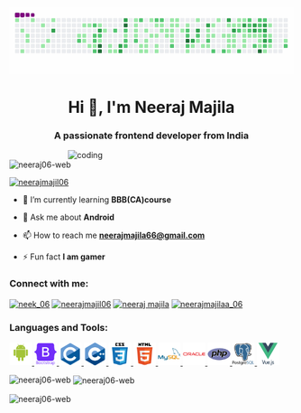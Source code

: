 [![MasterHead](https://raw.githubusercontent.com/Platane/snk/output/github-contribution-grid-snake.gif)](https://Neeraj06-web.io)
<h1 align="center">Hi 👋, I'm Neeraj Majila</h1>
<h3 align="center">A passionate frontend developer from India</h3>

<img align ="right" alt="coding" width="400" src="https://www.bing.com/th/id/OGC.9d643f53934a11f35e1824df87fdbe33?pid=1.7&rurl=https%3a%2f%2fcamo.githubusercontent.com%2f4d9f5ecceb711eec6e2018f38a5677dc657c9738d4a65ba3b928c41c0a45b439%2f68747470733a2f2f6d69726f2e6d656469756d2e636f6d2f6d61782f313336302f302a37513379765349765f7430696f4a2d5a2e676966&ehk=4Odh0aFPiv5uIBCC8JuoU2Fag01LNjSzo1fgH3YItq0%3d">


<p align="left"> <img src="https://komarev.com/ghpvc/?username=neeraj06-web&label=Profile%20views&color=0e75b6&style=flat" alt="neeraj06-web" /> </p>

<p align="left"> <a href="https://twitter.com/neerajmajil06" target="blank"><img src="https://img.shields.io/twitter/follow/neerajmajil06?logo=twitter&style=for-the-badge" alt="neerajmajil06" /></a> </p>

- 🌱 I’m currently learning **BBB(CA)course**

- 💬 Ask me about **Android**

- 📫 How to reach me **neerajmajila66@gmail.com**

- ⚡ Fun fact **I am gamer**

<h3 align="left">Connect with me:</h3>
<p align="left">
<a href="https://codepen.io/neek_06" target="blank"><img align="center" src="https://raw.githubusercontent.com/rahuldkjain/github-profile-readme-generator/master/src/images/icons/Social/codepen.svg" alt="neek_06" height="30" width="40" /></a>
<a href="https://twitter.com/neerajmajil06" target="blank"><img align="center" src="https://raw.githubusercontent.com/rahuldkjain/github-profile-readme-generator/master/src/images/icons/Social/twitter.svg" alt="neerajmajil06" height="30" width="40" /></a>
<a href="https://linkedin.com/in/neeraj majila" target="blank"><img align="center" src="https://raw.githubusercontent.com/rahuldkjain/github-profile-readme-generator/master/src/images/icons/Social/linked-in-alt.svg" alt="neeraj majila" height="30" width="40" /></a>
<a href="https://instagram.com/neerajmajilaa_06" target="blank"><img align="center" src="https://raw.githubusercontent.com/rahuldkjain/github-profile-readme-generator/master/src/images/icons/Social/instagram.svg" alt="neerajmajilaa_06" height="30" width="40" /></a>
</p>

<h3 align="left">Languages and Tools:</h3>
<p align="left"> <a href="https://developer.android.com" target="_blank" rel="noreferrer"> <img src="https://raw.githubusercontent.com/devicons/devicon/master/icons/android/android-original-wordmark.svg" alt="android" width="40" height="40"/> </a> <a href="https://getbootstrap.com" target="_blank" rel="noreferrer"> <img src="https://raw.githubusercontent.com/devicons/devicon/master/icons/bootstrap/bootstrap-plain-wordmark.svg" alt="bootstrap" width="40" height="40"/> </a> <a href="https://www.cprogramming.com/" target="_blank" rel="noreferrer"> <img src="https://raw.githubusercontent.com/devicons/devicon/master/icons/c/c-original.svg" alt="c" width="40" height="40"/> </a> <a href="https://www.w3schools.com/cpp/" target="_blank" rel="noreferrer"> <img src="https://raw.githubusercontent.com/devicons/devicon/master/icons/cplusplus/cplusplus-original.svg" alt="cplusplus" width="40" height="40"/> </a> <a href="https://www.w3schools.com/css/" target="_blank" rel="noreferrer"> <img src="https://raw.githubusercontent.com/devicons/devicon/master/icons/css3/css3-original-wordmark.svg" alt="css3" width="40" height="40"/> </a> <a href="https://www.w3.org/html/" target="_blank" rel="noreferrer"> <img src="https://raw.githubusercontent.com/devicons/devicon/master/icons/html5/html5-original-wordmark.svg" alt="html5" width="40" height="40"/> </a> <a href="https://www.mysql.com/" target="_blank" rel="noreferrer"> <img src="https://raw.githubusercontent.com/devicons/devicon/master/icons/mysql/mysql-original-wordmark.svg" alt="mysql" width="40" height="40"/> </a> <a href="https://www.oracle.com/" target="_blank" rel="noreferrer"> <img src="https://raw.githubusercontent.com/devicons/devicon/master/icons/oracle/oracle-original.svg" alt="oracle" width="40" height="40"/> </a> <a href="https://www.php.net" target="_blank" rel="noreferrer"> <img src="https://raw.githubusercontent.com/devicons/devicon/master/icons/php/php-original.svg" alt="php" width="40" height="40"/> </a> <a href="https://www.postgresql.org" target="_blank" rel="noreferrer"> <img src="https://raw.githubusercontent.com/devicons/devicon/master/icons/postgresql/postgresql-original-wordmark.svg" alt="postgresql" width="40" height="40"/> </a> <a href="https://vuejs.org/" target="_blank" rel="noreferrer"> <img src="https://raw.githubusercontent.com/devicons/devicon/master/icons/vuejs/vuejs-original-wordmark.svg" alt="vuejs" width="40" height="40"/> </a> </p>

<p><img align="left" src="https://github-readme-stats.vercel.app/api/top-langs?username=neeraj06-web&show_icons=true&locale=en&layout=compact" alt="neeraj06-web" /></p>

<p>&nbsp;<img align="center" src="https://github-readme-stats.vercel.app/api?username=neeraj06-web&show_icons=true&locale=en" alt="neeraj06-web" /></p>

<p><img align="center" src="https://github-readme-streak-stats.herokuapp.com/?user=neeraj06-web&" alt="neeraj06-web" /></p>
